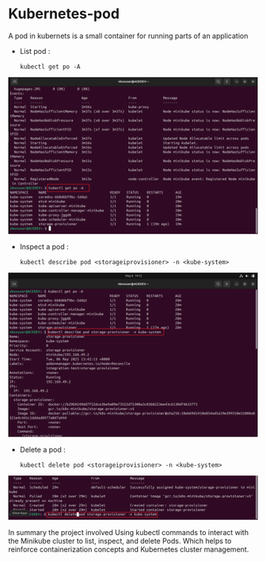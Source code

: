 # Kubernetes-pod
A pod in kubernets is a small container for running parts of an application


* List pod :
    
      kubectl get po -A
![1](./img/1a.png)

* Inspect a pod :
      
      kubectl describe pod <storageiprovisioner> -n <kube-system>

![1](./img/1b.png)
* Delete a pod :
     
      kubectl delete pod <storageiprovisioner> -n <kube-system>
![1](./img/1c.png)

In summary the project involved Using kubectl commands to interact with the Minikube cluster to list, inspect, and delete Pods. Which helps to reinforce containerization concepts and Kubernetes cluster management.